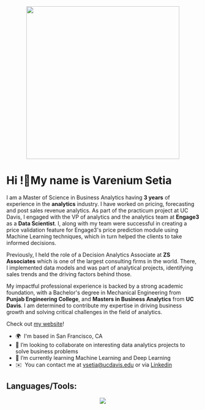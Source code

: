 <div id = "header" align = "center">
  <img src = "https://media.giphy.com/media/qgQUggAC3Pfv687qPC/giphy.gif" width = "400">
</div>

Hi !👋My name is Varenium Setia
========================================================================================================================================

I am a Master of Science in Business Analytics having **3 years** of experience in the **analytics** industry. I have worked on pricing, forecasting and post sales revenue analytics. As part of the practicum project at UC Davis, I engaged with the VP of analytics and the analytics team at **Engage3** as a **Data Scientist**. I, along with my team were successful in creating a price validation feature for Engage3's price prediction module using Machine Learning techniques, which in turn helped the clients to take informed decisions. 

Previously, I held the role of a Decision Analytics Associate at **ZS Associates** which is one of the largest consulting firms in the world. There, I implemented data models and was part of analytical projects, identifying sales trends and the driving factors behind those.

My impactful professional experience is backed by a strong academic foundation, with a Bachelor's degree in Mechanical Engineering from **Punjab Engineering College**, and **Masters in Business Analytics** from **UC Davis**. I am determined to contribute my expertise in driving business growth and solving critical challenges in the field of analytics.

Check out [my website](kkk)!

*   🌍  I'm based in San Francisco, CA
*   🤝  I’m looking to collaborate on interesting data analytics projects to solve business problems
*   🌱  I’m currently learning Machine Learning and Deep Learning
*   ✉️  You can contact me at [vsetia@ucdavis.edu](mailto:vsetia@ucdavis.edu) or via [Linkedin](http://linkedin.com/in/varenium-setia/)



<h2>Languages/Tools:</h2>
<p align="center">
  <a href="https://skillicons.dev">
    <img src="https://skillicons.dev/icons?i=r,py,mysql,aws,azure,gcp,sqlite,mongodb,regex,selenium,tensorflow,pytorch,looker" />
  </a>
</p>



<!---
varenium1/varenium1 is a ✨ special ✨ repository because its `README.md` (this file) appears on your GitHub profile.
You can click the Preview link to take a look at your changes.
--->
